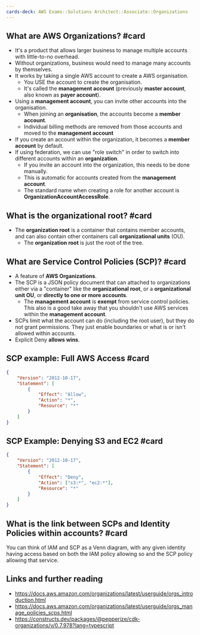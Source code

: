 ```yaml
---
cards-deck: AWS Exams::Solutions Architect::Associate::Organizations
---
```


## What are AWS Organizations? #card

- It's a product that allows larger business to manage multiple accounts with little-to-no overhead.
- Without organizations, business would need to manage many accounts by themselves.
- It works by taking a single AWS account to create a AWS organisation.
	- You USE the account to create the organisation.
	- It's called the **management account** (previously **master account**, also known as **payer account**).
- Using a **management account**, you can invite other accounts into the organisation.
	- When joining an **organisation**, the accounts become a **member account**.
	- Individual billing methods are removed from those accounts and moved to the **management account**
- If you create an account within the organization, it becomes a **member account** by default.
- If using federation, we can use "role switch" in order to switch into different accounts within an **organization**.
	- If you invite an account into the organization, this needs to be done manually.
	- This is automatic for accounts created from the **management account**.
	- The standard name when creating a role for another account is **OrganizationAccountAccessRole**.

## What is the organizational root? #card

- The **organization root** is a container that contains member accounts, and can also contain other containers call **organizational units** (OU).
	- The **organization root** is just the root of the tree.

## What are Service Control Policies (SCP)? #card 

- A feature of **AWS Organizations**.
- The SCP is a JSON policy document that can attached to organizations either via a "container" like the **organizational root**, or a **organizational unit OU**, or **directly to one or more accounts**.
	- The **management account** is **exempt** from service control policies. This also is a good take away that you shouldn't use AWS services within the **management account**.
- SCPs limit what the account can do (including the root user), but they do not grant permissions. They just enable boundaries or what is or isn't allowed within accounts.
- Explicit Deny **allows wins**.

## SCP example: Full AWS Access #card

```json
{
	"Version": "2012-10-17",
	"Statement": [
		{
			"Effect": "Allow",
			"Action": "*",
			"Resource": "*"
		}
	]
}
```

## SCP Example: Denying S3 and EC2 #card

```json
{
	"Version": "2012-10-17",
	"Statement": [
		{
			"Effect": "Deny",
			"Action": ["s3:*", "ec2:*"],
			"Resource": "*"
		}
	]
}
```

## What is the link between SCPs and Identity Policies within accounts? #card

You can think of IAM and SCP as a Venn diagram, with any given identity having access based on both the IAM policy allowing so and the SCP policy allowing that service.

## Links and further reading

- https://docs.aws.amazon.com/organizations/latest/userguide/orgs_introduction.html
- https://docs.aws.amazon.com/organizations/latest/userguide/orgs_manage_policies_scps.html
- https://constructs.dev/packages/@pepperize/cdk-organizations/v/0.7.978?lang=typescript

